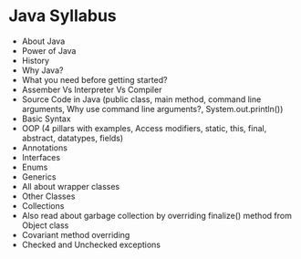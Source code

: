 # Java Syllabus
- About Java
- Power of Java
- History
- Why Java?
- What you need before getting started?
- Assember Vs Interpreter Vs Compiler
- Source Code in Java (public class, main method, command line arguments, Why use command line arguments?, System.out.println())
- Basic Syntax
- OOP (4 pillars with examples, Access modifiers, static, this, final, abstract, datatypes, fields)
- Annotations
- Interfaces
- Enums
- Generics
- All about wrapper classes
- Other Classes
- Collections
- Also read about garbage collection by overriding finalize() method from Object class
- Covariant method overriding
- Checked and Unchecked exceptions
